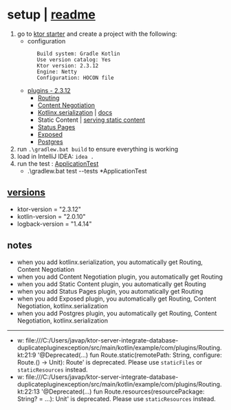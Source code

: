 # setup | [readme](../readme.md)

1. go to [ktor starter](https://start.ktor.io/) and create a project with the following:
   * configuration
     ```
        Build system: Gradle Kotlin
        Use version catalog: Yes
        Ktor version: 2.3.12
        Engine: Netty
        Configuration: HOCON file
     ```
   * [plugins - 2.3.12](https://api.ktor.io/older/2.3.12/) 
     * [Routing](https://ktor.io/docs/server-routing.html)
     * [Content Negotiation](https://api.ktor.io/older/2.3.12/ktor-server/ktor-server-plugins/ktor-server-content-negotiation/io.ktor.server.plugins.contentnegotiation/-content-negotiation.html)
     * [Kotlinx.serialization](https://api.ktor.io/older/2.3.12/ktor-shared/ktor-serialization/ktor-serialization-kotlinx/index.html) | [docs](https://ktor.io/docs/serialization.html)
     * Static Content | [serving static content](https://ktor.io/docs/server-static-content.html)
     * [Status Pages](https://api.ktor.io/older/2.3.12/ktor-server/ktor-server-plugins/ktor-server-status-pages/index.html)
     * [Exposed](https://github.com/JetBrains/Exposed)
     * [Postgres](https://github.com/pgjdbc)
2. run `.\gradlew.bat build` to ensure everything is working
3. load in IntelliJ IDEA:  `idea .`
4. run the test :  [ApplicationTest](../src/test/kotlin/example/com/ApplicationTest.kt)
   *  .\gradlew.bat test --tests *ApplicationTest


## [versions](../gradle/libs.versions.toml) 
* ktor-version = "2.3.12"
* kotlin-version = "2.0.10"
* logback-version = "1.4.14"

## notes
* when you add kotlinx.serialization, you automatically get Routing, Content Negotiation
* when you add Content Negotiation plugin, you automatically get Routing
* when you add Static Content plugin, you automatically get Routing
* when you add Status Pages plugin, you automatically get Routing
* when you add Exposed plugin, you automatically get Routing, Content Negotiation, kotlinx.serialization 
* when you add Postgres plugin, you automatically get Routing, Content Negotiation, kotlinx.serialization
---
* w: file:///C:/Users/javap/ktor-server-integrate-database-duplicatepluginexception/src/main/kotlin/example/com/plugins/Routing.kt:21:9 '@Deprecated(...) fun Route.static(remotePath: String, configure: Route.() -> Unit): Route' is deprecated. Please use `staticFiles` or `staticResources` instead.
* w: file:///C:/Users/javap/ktor-server-integrate-database-duplicatepluginexception/src/main/kotlin/example/com/plugins/Routing.kt:22:13 '@Deprecated(...) fun Route.resources(resourcePackage: String? = ...): Unit' is deprecated. Please use `staticResources` instead.
